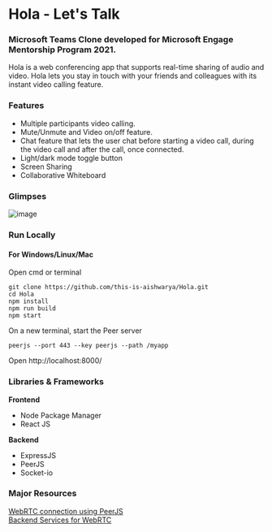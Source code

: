 # Hola - Let's Talk

### Microsoft Teams Clone developed for **Microsoft Engage** Mentorship Program 2021. 

Hola is a web conferencing app that supports real-time sharing of audio and video. Hola lets you stay in touch with your friends and colleagues with its instant video calling feature.

### Features

- Multiple participants video calling.
- Mute/Unmute and Video on/off feature.
- Chat feature that lets the user chat before starting a video call, during the video call and after the call, once connected.
- Light/dark mode toggle button
- Screen Sharing
- Collaborative Whiteboard

### Glimpses
![image](https://user-images.githubusercontent.com/64557504/125196854-0c499080-e279-11eb-8268-f20a3e3003b5.png)


### Run Locally

#### For Windows/Linux/Mac

Open cmd or terminal  

``` shell 
git clone https://github.com/this-is-aishwarya/Hola.git 
cd Hola
npm install
npm run build
npm start
```
  
On a new terminal, start the Peer server  
``` shell
peerjs --port 443 --key peerjs --path /myapp   
```

Open http://localhost:8000/

### Libraries & Frameworks

**Frontend**
- Node Package Manager
- React JS

**Backend**
- ExpressJS
- PeerJS
- Socket-io

### Major Resources
[WebRTC connection using PeerJS](https://peerjs.com/docs.html) <br />
[Backend Services for WebRTC](https://www.html5rocks.com/en/tutorials/webrtc/infrastructure/)

